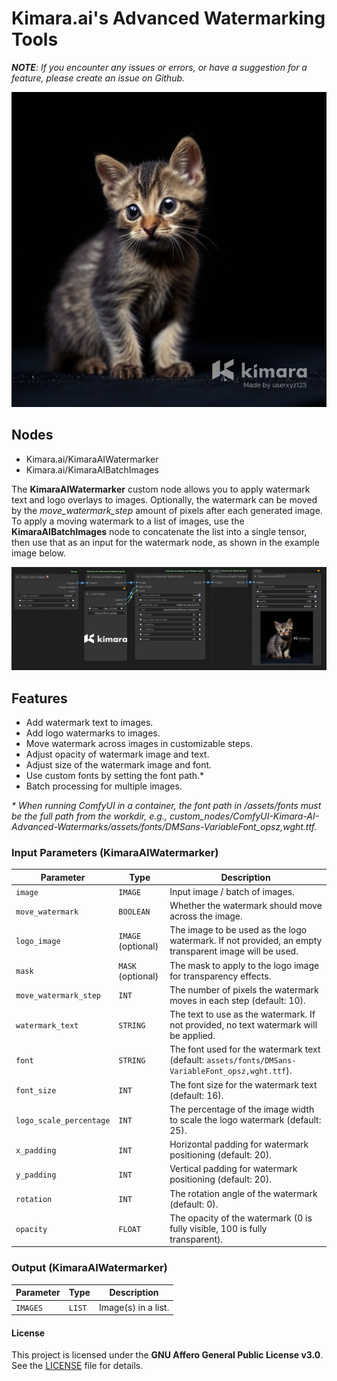 # Kimara.ai's Advanced Watermarking Tools

_**NOTE**: If you encounter any issues or errors, or have a suggestion for a feature, please create an issue on Github._

![Moving watermark demo](assets/images/demo_moving_watermark.webp)

## Nodes

- Kimara.ai/KimaraAIWatermarker
- Kimara.ai/KimaraAIBatchImages

The **KimaraAIWatermarker** custom node allows you to apply watermark text and logo overlays to images. Optionally, the watermark can be moved by the _move_watermark_step_ amount of pixels after each generated image. To apply a moving watermark to a list of images, use the **KimaraAIBatchImages** node to concatenate the list into a single tensor, then use that as an input for the watermark node, as shown in the example image below.

![Moving watermark demo](assets/images/example.png)

## Features

- Add watermark text to images.
- Add logo watermarks to images.
- Move watermark across images in customizable steps.
- Adjust opacity of watermark image and text.
- Adjust size of the watermark image and font.
- Use custom fonts by setting the font path.\*
- Batch processing for multiple images.

_\* When running ComfyUI in a container, the font path in /assets/fonts must be the full path from the workdir, e.g., custom_nodes/ComfyUI-Kimara-AI-Advanced-Watermarks/assets/fonts/DMSans-VariableFont_opsz,wght.ttf._

### Input Parameters (KimaraAIWatermarker)

| Parameter               | Type               | Description                                                                                           |
| ----------------------- | ------------------ | ----------------------------------------------------------------------------------------------------- |
| `image`                 | `IMAGE`            | Input image / batch of images.                                                                        |
| `move_watermark`        | `BOOLEAN`          | Whether the watermark should move across the image.                                                   |
| `logo_image`            | `IMAGE` (optional) | The image to be used as the logo watermark. If not provided, an empty transparent image will be used. |
| `mask`                  | `MASK` (optional)  | The mask to apply to the logo image for transparency effects.                                         |
| `move_watermark_step`   | `INT`              | The number of pixels the watermark moves in each step (default: 10).                                  |
| `watermark_text`        | `STRING`           | The text to use as the watermark. If not provided, no text watermark will be applied.                 |
| `font`                  | `STRING`           | The font used for the watermark text (default: `assets/fonts/DMSans-VariableFont_opsz,wght.ttf`).     |
| `font_size`             | `INT`              | The font size for the watermark text (default: 16).                                                   |
| `logo_scale_percentage` | `INT`              | The percentage of the image width to scale the logo watermark (default: 25).                          |
| `x_padding`             | `INT`              | Horizontal padding for watermark positioning (default: 20).                                           |
| `y_padding`             | `INT`              | Vertical padding for watermark positioning (default: 20).                                             |
| `rotation`              | `INT`              | The rotation angle of the watermark (default: 0).                                                     |
| `opacity`               | `FLOAT`            | The opacity of the watermark (0 is fully visible, 100 is fully transparent).                          |

### Output (KimaraAIWatermarker)

| Parameter | Type   | Description         |
| --------- | ------ | ------------------- |
| `IMAGES`  | `LIST` | Image(s) in a list. |

#### License

This project is licensed under the **GNU Affero General Public License v3.0**. See the [LICENSE](./LICENSE) file for details.
